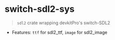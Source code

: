 # switch-sdl2-sys

> `sdl2` crate wrapping devkitPro's switch-SDL2

- Features: `ttf` for sdl2_ttf, `image` for sdl2_image